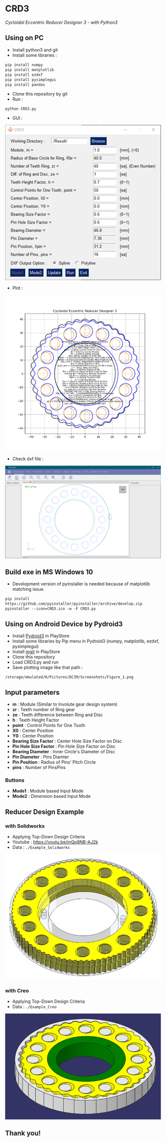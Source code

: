 # CRD3
_Cycloidal Eccentric Reducer Designer 3 - with Python3_



## Using on PC

* Install python3 and git
* Install some libraries :

```
pip install numpy
pip install matplotlib
pip install ezdxf
pip install pysimplegui
pip install pandas
```
* Clone this repository by git
* Run :

```
python CRD3.py
```

* GUI :

![](./img/CRD3.png)

* Plot :

![](./img/Result.png)

* Check dxf file :

![](./img/dxf.png)



## Build exe in MS Windows 10

* Development version of pyinstaller is needed because of matplotlib matching issue.

```
pip install https://github.com/pyinstaller/pyinstaller/archive/develop.zip
pyinstaller --icon=CRD3.ico -w -F CRD3.py
```

## Using on Android Device by Pydroid3

* Install [Pydroid3](https://play.google.com/store/apps/details?id=ru.iiec.pydroid3&hl=ko&gl=US) in PlayStore
* Install some libraries by Pip menu in Pydroid3 (numpy, matplotlib, ezdxf, pysimplegui)
* Install [mgit](https://play.google.com/store/apps/details?id=com.manichord.mgit&hl=ko&gl=US) in PlayStore
* Clone this repository
* Load CRD3.py and run
* Save plotting image like that path :

```
/storage/emulated/0/Pictures/DCIM/Screenshots/Figure_1.png
```

## Input parameters

* __m__ : Module (Similar to Involute gear design system)
* __zr__ : Teeth number of Ring gear
* __ze__ : Teeth difference between Ring and Disc
* __h__ : Teeth Height Factor
* __point__ : Control Points for One Tooth
* __X0__ : Center Position
* __Y0__ : Center Position
* __Bearing Size Factor__ : Center Hole Size Factor on Disc
* __Pin Hole Size Factor__ : Pin Hole Size Factor on Disc
* __Bearing Diameter__ : Inner Circle's Diameter of Disc
* __Pin Diameter__ : Pins Diamter
* __Pin Position__ : Radius of Pins' Pitch Circle
* __pins__ : Number of PinsPins

### Buttons

* __Mode1__ : Module based Input Mode
* __Mode2__ : Dimension based Input Mode



## Reducer Design Example

### with Solidworks

* Applying Top-Down Design Criteria
* Youtube : https://youtu.be/mQp8NB-AJ2k
* Data : `./Example_Solidworks`

![](./img/Solidworks.png)

### with Creo

* Applying Top-Down Design Criteria
* Data : `./Example_Creo`

![](./img/Creo.png)

## Thank you!